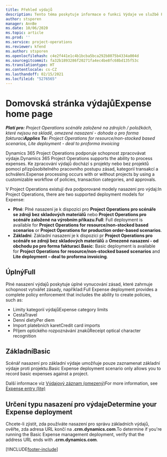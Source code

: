 ```yaml
---
title: Přehled výdajů
description: Tento téma poskytuje informace o funkci Výdaje ve službě Project Operations.
author: stsporen
manager: AnnBe
ms.date: 10/06/2020
ms.topic: article
ms.prod: ''
ms.service: project-operations
ms.reviewer: kfend
ms.author: stsporen
ms.openlocfilehash: c4e2f441e1c4b1bcba5bca292b8075b4334a004d
ms.sourcegitcommit: fa32b1893286f20271fa4ec4be8fc68bd135f53c
ms.translationtype: HT
ms.contentlocale: cs-CZ
ms.lasthandoff: 02/15/2021
ms.locfileid: "5276565"
---
```

# <a name="expense-home-page"></a><span data-ttu-id="cd55f-103">Domovská stránka výdajů</span><span class="sxs-lookup"><span data-stu-id="cd55f-103">Expense home page</span></span>

<span data-ttu-id="cd55f-104">_**Platí pro:** Project Operations scénáře založené na zdrojích / položkách, které nejsou na skladě, omezené nasazení - dohoda o pro forma fakturaci_</span><span class="sxs-lookup"><span data-stu-id="cd55f-104">_**Applies To:** Project Operations for resource/non-stocked based scenarios, Lite deployment - deal to proforma invoicing_</span></span>


<span data-ttu-id="cd55f-105">Dynamics 365 Project Operations podporuje schopnost zpracovávat výdaje.</span><span class="sxs-lookup"><span data-stu-id="cd55f-105">Dynamics 365 Project Operations supports the ability to process expenses.</span></span> <span data-ttu-id="cd55f-106">Ke zpracování výdajů dochází s projekty nebo bez projektů pomocí přizpůsobitelného pracovního postupu zásad, kategorií transakcí a schválení.</span><span class="sxs-lookup"><span data-stu-id="cd55f-106">Expense processing occurs with or without projects by using a customizable workflow of policies, transaction categories, and approvals.</span></span>

<span data-ttu-id="cd55f-107">V Project Operations existují dva podporované modely nasazení pro výdaj:</span><span class="sxs-lookup"><span data-stu-id="cd55f-107">In Project Operations, there are two supported deployment models for Expense:</span></span> 

- <span data-ttu-id="cd55f-108">**Plné**: Plné nasazení je k dispozici pro **Project Operations pro scénáře se zdroji bez skladových materiálů** nebo **Project Operations pro scénáře založené na výrobním příkazu**.</span><span class="sxs-lookup"><span data-stu-id="cd55f-108">**Full**: Full deployment is available for **Project Operations for resource/non-stocked based scenarios** or **Project Operations for production order-based scenarios**.</span></span>
- <span data-ttu-id="cd55f-109">**Základní**: Základní nasazení je k dispozici pr **Project Operations pro scénáře se zdroji bez skladových materiálů** a **Omezené nasazení - od obchodu po pro forma fakturaci**.</span><span class="sxs-lookup"><span data-stu-id="cd55f-109">**Basic**: Basic deployment is available for **Project Operations for resource/non-stocked based scenarios** and **Lite deployment – deal to proforma invoicing**.</span></span>

## <a name="full"></a><span data-ttu-id="cd55f-110">Úplný</span><span class="sxs-lookup"><span data-stu-id="cd55f-110">Full</span></span> 
<span data-ttu-id="cd55f-111">Plné nasazení výdajů poskytuje úplné vynucování zásad, které zahrnuje schopnost vytvářet zásady, například:</span><span class="sxs-lookup"><span data-stu-id="cd55f-111">Full Expense deployment provides a complete policy enforcement that includes the ability to create policies, such as:</span></span>

  - <span data-ttu-id="cd55f-112">Limity kategorií výdajů</span><span class="sxs-lookup"><span data-stu-id="cd55f-112">Expense category limits</span></span>
  - <span data-ttu-id="cd55f-113">Cesta</span><span class="sxs-lookup"><span data-stu-id="cd55f-113">Travel</span></span>
  - <span data-ttu-id="cd55f-114">Denní diety</span><span class="sxs-lookup"><span data-stu-id="cd55f-114">Per diem</span></span>
  - <span data-ttu-id="cd55f-115">Import platebních karet</span><span class="sxs-lookup"><span data-stu-id="cd55f-115">Credit card imports</span></span>
  - <span data-ttu-id="cd55f-116">Příjem optického rozpoznávání znaků</span><span class="sxs-lookup"><span data-stu-id="cd55f-116">Receipt optical character recognition</span></span>

## <a name="basic"></a><span data-ttu-id="cd55f-117">Základní</span><span class="sxs-lookup"><span data-stu-id="cd55f-117">Basic</span></span> 
<span data-ttu-id="cd55f-118">Scénář nasazení pro základní výdaje umožňuje pouze zaznamenat základní výdaje proti projektu.</span><span class="sxs-lookup"><span data-stu-id="cd55f-118">Basic Expense deployment scenario only allows you to record basic expenses against a project.</span></span> 

<span data-ttu-id="cd55f-119">Další informace viz [Výdajový záznam (omezený)](basic-expense.md)</span><span class="sxs-lookup"><span data-stu-id="cd55f-119">For more information, see [Expense entry (lite)](basic-expense.md)</span></span>

## <a name="determine-your-expense-deployment"></a><span data-ttu-id="cd55f-120">Určení typu nasazení pro výdaje</span><span class="sxs-lookup"><span data-stu-id="cd55f-120">Determine your Expense deployment</span></span>
<span data-ttu-id="cd55f-121">Chcete-li zjistit, zda používáte nasazení pro správu základních výdajů, ověřte, zda adresa URL končí na **.crm.dynamics.com**.</span><span class="sxs-lookup"><span data-stu-id="cd55f-121">To determine if you're running the Basic Expense management deployment, verify that the address URL ends with **.crm.dynamics.com**.</span></span> 


[!INCLUDE[footer-include](../includes/footer-banner.md)]